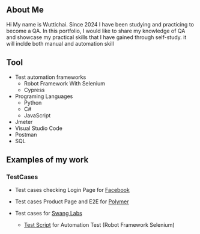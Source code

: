 ## About Me
  Hi My name is Wuttichai. Since 2024 I have been studying and practicing to become a QA. In this portfolio, I would like to share my knowledge of QA and showcase my practical skills that I have gained through self-study. it will inclde both manual and automation skill





## Tool

- Test automation frameworks
  - Robot Framework With Selenium 
  - Cypress
- Programing Languages
  - Python
  - C#
  - JavaScript
- Jmeter
- Visual Studio Code
- Postman
- SQL



## Examples of my work
### TestCases
- Test cases checking Login Page for [Facebook](https://docs.google.com/spreadsheets/d/1mYp9_YKcScOt18hpGlqdhqB6SbbiLaMl/edit?gid=20547850#gid=20547850)

- Test cases Product Page and E2E for [Polymer](https://docs.google.com/spreadsheets/d/1HER2XHlkQI1pQuRlYmXyGUaDq4nRQQWk/edit?usp=sharing&ouid=107738929574529401562&rtpof=true&sd=true)

- Test cases for [Swang Labs](https://docs.google.com/spreadsheets/d/1CnxaFTiKwXiySGx8tG_0QcLS5xdvLp4e/edit?usp=sharing&ouid=107738929574529401562&rtpof=true&sd=true)
  - [Test Script](https://github.com/WuttichaiJames/My-QA-portfolio/tree/main/AutomationTest/AutomationSwagLabs) for Automation Test (Robot Framework Selenium)
